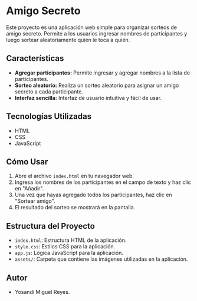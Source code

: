 # Amigo Secreto

Este proyecto es una aplicación web simple para organizar sorteos de amigo secreto. Permite a los usuarios ingresar nombres de participantes y luego sortear aleatoriamente quién le toca a quién.

## Características

* **Agregar participantes:** Permite ingresar y agregar nombres a la lista de participantes.
* **Sorteo aleatorio:** Realiza un sorteo aleatorio para asignar un amigo secreto a cada participante.
* **Interfaz sencilla:** Interfaz de usuario intuitiva y fácil de usar.

## Tecnologías Utilizadas

* HTML
* CSS
* JavaScript

## Cómo Usar

1.  Abre el archivo `index.html` en tu navegador web.
2.  Ingresa los nombres de los participantes en el campo de texto y haz clic en "Añadir".
3.  Una vez que hayas agregado todos los participantes, haz clic en "Sortear amigo".
4.  El resultado del sorteo se mostrará en la pantalla.

## Estructura del Proyecto

* `index.html`: Estructura HTML de la aplicación.
* `style.css`: Estilos CSS para la aplicación.
* `app.js`: Lógica JavaScript para la aplicación.
* `assets/`: Carpeta que contiene las imágenes utilizadas en la aplicación.

## Autor

* Yosandi Miguel Reyes.
